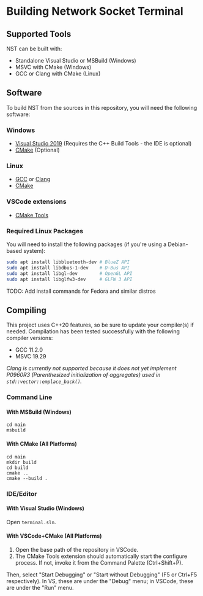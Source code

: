 # Building Network Socket Terminal

## Supported Tools

NST can be built with:

- Standalone Visual Studio or MSBuild (Windows)
- MSVC with CMake (Windows)
- GCC or Clang with CMake (Linux)

## Software

To build NST from the sources in this repository, you will need the following software:

### Windows

- [Visual Studio 2019](https://visualstudio.microsoft.com/) (Requires the C++ Build Tools - the IDE is optional)
- [CMake](https://cmake.org/) (Optional)

### Linux

- [GCC](https://gcc.gnu.org/) or [Clang](https://clang.llvm.org/)
- [CMake](https://cmake.org/)

### VSCode extensions

- [CMake Tools](https://marketplace.visualstudio.com/items?itemName=ms-vscode.cmake-tools)

### Required Linux Packages

You will need to install the following packages (if you're using a Debian-based system):

```bash
sudo apt install libbluetooth-dev # BlueZ API
sudo apt install libdbus-1-dev    # D-Bus API
sudo apt install libgl-dev        # OpenGL API
sudo apt install libglfw3-dev     # GLFW 3 API
```

TODO: Add install commands for Fedora and similar distros

## Compiling

This project uses C++20 features, so be sure to update your compiler(s) if needed. Compilation has been tested successfully with the following compiler versions:

- GCC 11.2.0
- MSVC 19.29

*Clang is currently not supported because it does not yet implement P0960R3 (Parenthesized initialization of aggregates) used in `std::vector::emplace_back()`.*

### Command Line

#### With MSBuild (Windows)

```shell
cd main
msbuild
```

#### With CMake (All Platforms)

```shell
cd main
mkdir build
cd build
cmake ..
cmake --build .
```

### IDE/Editor

#### With Visual Studio (Windows)

Open `terminal.sln`.

#### With VSCode+CMake (All Platforms)

1. Open the base path of the repository in VSCode.
2. The CMake Tools extension should automatically start the configure process. If not, invoke it from the Command Palette (Ctrl+Shift+P).

Then, select "Start Debugging" or "Start without Debugging" (F5 or Ctrl+F5 respectively). In VS, these are under the "Debug" menu; in VSCode, these are under the "Run" menu.
